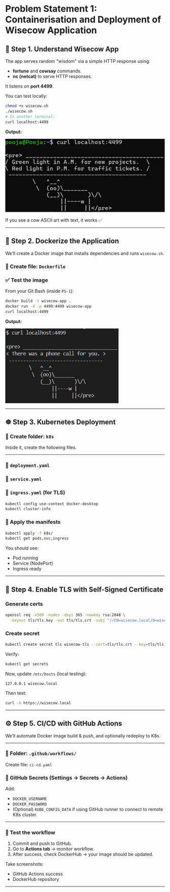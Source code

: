 # Problem Statement 1:  Containerisation and Deployment of Wisecow Application 

## 🧠 Step 1. Understand Wisecow App

The app serves random "wisdom" via a simple HTTP response using:

* **fortune** and **cowsay** commands.
* **nc (netcat)** to serve HTTP responses.

It listens on **port 4499**.

You can test locally:

```bash
chmod +x wisecow.sh
./wisecow.sh
# In another terminal:
curl localhost:4499
```

**Output:**

![Input Image](result.png)

If you see a cow ASCII art with text, it works ✅

---

## 🐳 Step 2. Dockerize the Application

We’ll create a Docker image that installs dependencies and runs `wisecow.sh`.

### 📄 Create file: `Dockerfile`

### ✅ Test the image

From your Git Bash (inside `PS-1`):

```bash
docker build -t wisecow-app .
docker run -d -p 4499:4499 wisecow-app
curl localhost:4499
```

**Output:**

![Input Image](result_1.png)

---

## ☸️ Step 3. Kubernetes Deployment

### 📂 Create folder: `k8s`

Inside it, create the following files.

---

### 📄 `deployment.yaml`

### 📄 `service.yaml`

### 📄 `ingress.yaml` (for TLS)

```bash
kubectl config use-context docker-desktop
kubectl cluster-info
```

### 🧪 Apply the manifests

```bash
kubectl apply -f k8s/
kubectl get pods,svc,ingress
```

You should see:
* Pod running
* Service (NodePort)
* Ingress ready

---

## 🔐 Step 4. Enable TLS with Self-Signed Certificate

### Generate certs

```bash
openssl req -x509 -nodes -days 365 -newkey rsa:2048 \
  -keyout tls/tls.key -out tls/tls.crt -subj "//CN=wisecow.local/O=wisecow"

```

### Create secret

```bash
kubectl create secret tls wisecow-tls --cert=tls/tls.crt --key=tls/tls.key
```

Verify:

```bash
kubectl get secrets
```

Now, update `/etc/hosts` (local testing):

```
127.0.0.1 wisecow.local
```

Then test:

```bash
curl -k https://wisecow.local
```

---

## ⚙️ Step 5. CI/CD with GitHub Actions

We’ll automate Docker image build & push, and optionally redeploy to K8s.

---

### 📂 Folder: `.github/workflows/`

Create file: `ci-cd.yaml`

### 🧩 GitHub Secrets (Settings → Secrets → Actions)

Add:

* `DOCKER_USERNAME`
* `DOCKER_PASSWORD`
* (Optional) `KUBE_CONFIG_DATA` if using GitHub runner to connect to remote K8s cluster.

---

### 🧪 Test the workflow

1. Commit and push to GitHub.
2. Go to **Actions tab** → monitor workflow.
3. After success, check DockerHub → your image should be updated.

Take screenshots:

* GitHub Actions success
* DockerHub repository

---
